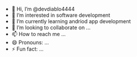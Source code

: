 - 👋 Hi, I’m @devdiablo4444
- 👀 I’m interested in software development 
- 🌱 I’m currently learning andriod app development
- 💞️ I’m looking to collaborate on ...
- 📫 How to reach me ...
- 😄 Pronouns: ...
- ⚡ Fun fact: ...

<!---
devdiablo4444/devdiablo4444 is a ✨ special ✨ repository because its `README.md` (this file) appears on your GitHub profile.
You can click the Preview link to take a look at your changes.
--->
